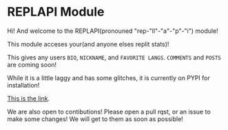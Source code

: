 # REPLAPI Module

Hi! And welcome to the REPLAPI(pronouned "rep-"ll"-"a"-"p"-"i") module!

This module acceses your(and anyone elses replit stats)!

This gives any users `BIO`, `NICKNAME`, and `FAVORITE LANGS`. `COMMENTS` and `POSTS` are coming soon!

While it is a little laggy and has some glitches, it is currently on PYPI for installation!

[This is the link](https://pypi.org/project/REPLAPI/).

We are also open to contibutions! Please open a pull rqst, or an issue to make some changes! We will get to them as soon as possible!
